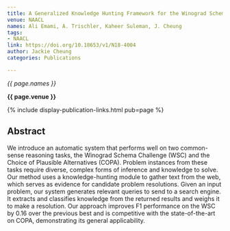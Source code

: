 ```yaml
---
title: A Generalized Knowledge Hunting Framework for the Winograd Schema Challenge
venue: NAACL
names: Ali Emami, A. Trischler, Kaheer Suleman, J. Cheung
tags:
- NAACL
link: https://doi.org/10.18653/v1/N18-4004
author: Jackie Cheung
categories: Publications

---
```


*{{ page.names }}*

**{{ page.venue }}**

{% include display-publication-links.html pub=page %}

## Abstract

We introduce an automatic system that performs well on two common-sense reasoning tasks, the Winograd Schema Challenge (WSC) and the Choice of Plausible Alternatives (COPA). Problem instances from these tasks require diverse, complex forms of inference and knowledge to solve. Our method uses a knowledge-hunting module to gather text from the web, which serves as evidence for candidate problem resolutions. Given an input problem, our system generates relevant queries to send to a search engine. It extracts and classifies knowledge from the returned results and weighs it to make a resolution. Our approach improves F1 performance on the WSC by 0.16 over the previous best and is competitive with the state-of-the-art on COPA, demonstrating its general applicability.